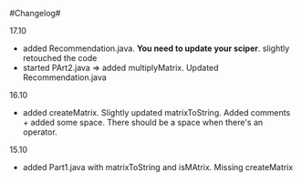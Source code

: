 #Changelog#

17.10
- added Recommendation.java. <strong>You need to update your sciper</strong>. slightly retouched the code
- started PArt2.java => added multiplyMatrix. Updated Recommendation.java

16.10
- added createMatrix. Slightly updated matrixToString. Added comments + added some space. There should be a space when there's an operator.

15.10
- added Part1.java with matrixToString and isMAtrix. Missing createMatrix

